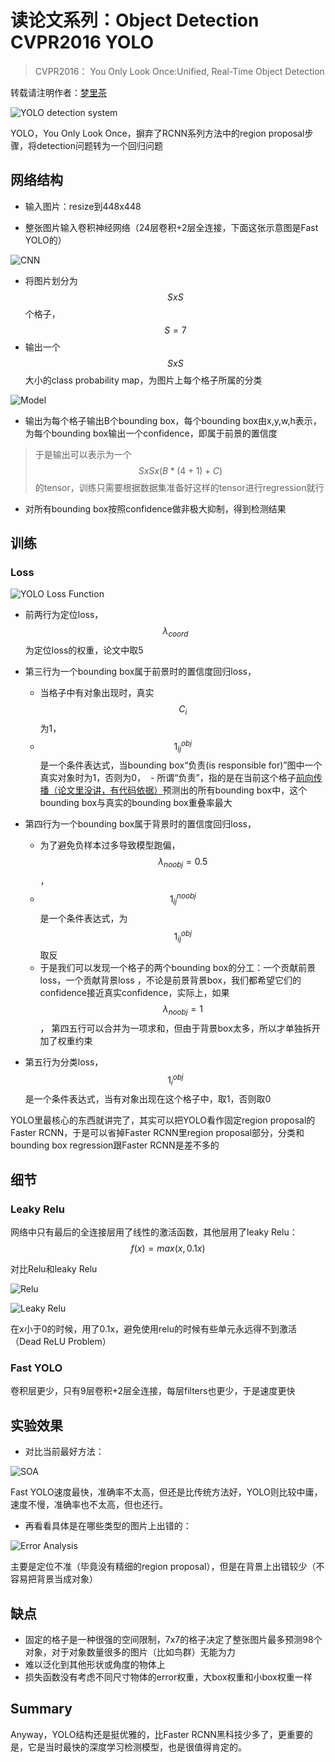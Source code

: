 # 读论文系列：Object Detection CVPR2016 YOLO

> CVPR2016： You Only Look Once:Unified, Real-Time Object Detection

转载请注明作者：[梦里茶](https://github.com/ahangchen)

![YOLO detection system](https://upload-images.jianshu.io/upload_images/1828517-a88772a3cbb2c9a7.png?imageMogr2/auto-orient/strip%7CimageView2/2/w/1240)

YOLO，You Only Look Once，摒弃了RCNN系列方法中的region proposal步骤，将detection问题转为一个回归问题

## 网络结构
- 输入图片：resize到448x448

- 整张图片输入卷积神经网络（24层卷积+2层全连接，下面这张示意图是Fast YOLO的）

![CNN](https://upload-images.jianshu.io/upload_images/1828517-02e0f65d4bbd1ef3.png?imageMogr2/auto-orient/strip%7CimageView2/2/w/1240)

- 将图片划分为$$SxS$$个格子，$$S=7$$
- 输出一个$$SxS$$大小的class probability map，为图片上每个格子所属的分类

![Model](https://upload-images.jianshu.io/upload_images/1828517-da68332415c4cb7e.png?imageMogr2/auto-orient/strip%7CimageView2/2/w/1240)

- 输出为每个格子输出B个bounding box，每个bounding box由x,y,w,h表示，为每个bounding box输出一个confidence，即属于前景的置信度

> 于是输出可以表示为一个$$SxSx(B*(4+1)+C)$$的tensor，训练只需要根据数据集准备好这样的tensor进行regression就行

- 对所有bounding box按照confidence做非极大抑制，得到检测结果

## 训练
### Loss
![YOLO Loss Function](https://upload-images.jianshu.io/upload_images/1828517-0f9a4a9aa50514a2.png?imageMogr2/auto-orient/strip%7CimageView2/2/w/1240)

- 前两行为定位loss，$$\lambda_{coord}$$为定位loss的权重，论文中取5
- 第三行为一个bounding box属于前景时的置信度回归loss，
  - 当格子中有对象出现时，真实$$C_{i}$$为1，
  - $$1_{ij}^{obj}$$是一个条件表达式，当bounding box“负责(is responsible for)”图中一个真实对象时为1，否则为0，
  - 所谓“负责”，指的是在当前这个格子[前向传播（论文里没讲，有代码依据）](https://github.com/pjreddie/darknet/blob/master/src/detection_layer.c#L120)预测出的所有bounding box中，这个bounding box与真实的bounding box重叠率最大
- 第四行为一个bounding box属于背景时的置信度回归loss，
  - 为了避免负样本过多导致模型跑偏， $$\lambda_{noobj}=0.5$$，
  - $$1_{ij}^{noobj}$$是一个条件表达式，为$$1_{ij}^{obj}$$取反
  - 于是我们可以发现一个格子的两个bounding box的分工：一个贡献前景loss，一个贡献背景loss ，不论是前景背景box，我们都希望它们的confidence接近真实confidence，实际上，如果 $$\lambda_{noobj}=1$$， 第四五行可以合并为一项求和，但由于背景box太多，所以才单独拆开加了权重约束


- 第五行为分类loss，$$1_{i}^{obj}$$是一个条件表达式，当有对象出现在这个格子中，取1，否则取0

YOLO里最核心的东西就讲完了，其实可以把YOLO看作固定region proposal的Faster RCNN，于是可以省掉Faster RCNN里region proposal部分，分类和bounding box regression跟Faster RCNN是差不多的

## 细节
### Leaky Relu
网络中只有最后的全连接层用了线性的激活函数，其他层用了leaky Relu：$$f(x)=max(x, 0.1x)$$

对比Relu和leaky Relu

![Relu](https://upload-images.jianshu.io/upload_images/1828517-0828da0d1164c024.png?imageMogr2/auto-orient/strip%7CimageView2/2/w/1240)

![Leaky Relu](https://upload-images.jianshu.io/upload_images/1828517-6fa61d70fdc248c5.png?imageMogr2/auto-orient/strip%7CimageView2/2/w/1240)

在x小于0的时候，用了0.1x，避免使用relu的时候有些单元永远得不到激活（Dead ReLU Problem）

### Fast YOLO
卷积层更少，只有9层卷积+2层全连接，每层filters也更少，于是速度更快

## 实验效果
- 对比当前最好方法：

![SOA](https://upload-images.jianshu.io/upload_images/1828517-3d2bdaa25f96ee6d.png?imageMogr2/auto-orient/strip%7CimageView2/2/w/1240)

Fast YOLO速度最快，准确率不太高，但还是比传统方法好，YOLO则比较中庸，速度不慢，准确率也不太高，但也还行。

- 再看看具体是在哪些类型的图片上出错的：

![Error Analysis](https://upload-images.jianshu.io/upload_images/1828517-5da87baf34a44e0a.png?imageMogr2/auto-orient/strip%7CimageView2/2/w/1240)

主要是定位不准（毕竟没有精细的region proposal），但是在背景上出错较少（不容易把背景当成对象）

## 缺点
- 固定的格子是一种很强的空间限制，7x7的格子决定了整张图片最多预测98个对象，对于对象数量很多的图片（比如鸟群）无能为力
- 难以泛化到其他形状或角度的物体上
- 损失函数没有考虑不同尺寸物体的error权重，大box权重和小box权重一样

## Summary
Anyway，YOLO结构还是挺优雅的，比Faster RCNN黑科技少多了，更重要的是，它是当时最快的深度学习检测模型，也是很值得肯定的。
